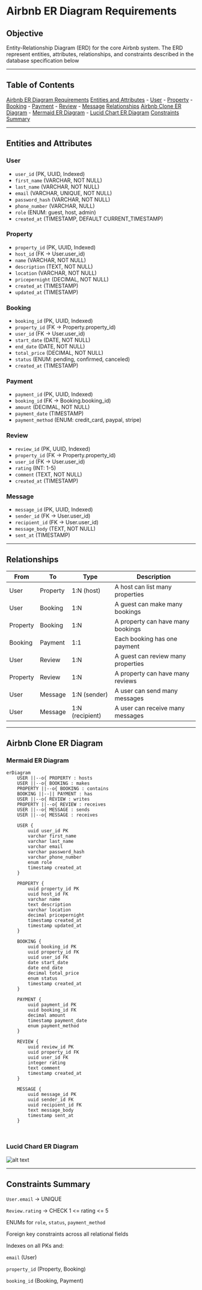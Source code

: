 # Airbnb ER Diagram Requirements

## Objective

Entity-Relationship Diagram (ERD) for the core Airbnb system. The ERD represent
entities, attributes, relationships, and constraints described in the database
specification below

---

## Table of Contents

[Airbnb ER Diagram Requirements](#airbnb-er-diagram-requirements)
[Entities and Attributes](#entities-and-attributes)
    - [User](#user)
    - [Property](#property)
    - [Booking](#booking)
    - [Payment](#payment)
    - [Review](#review)
    - [Message](#message)
[Relationships](#relationships)
[Airbnb Clone ER Diagram](#airbnb-clone-er-diagram)
    - [Mermaid ER Diagram](#mermaid-er-diagram)
    - [Lucid Chart ER Diagram](#lucid-chard-er-diagram)
[Constraints Summary](#constraints-summary)

---

## Entities and Attributes

### User

- `user_id` (PK, UUID, Indexed)
- `first_name` (VARCHAR, NOT NULL)
- `last_name` (VARCHAR, NOT NULL)
- `email` (VARCHAR, UNIQUE, NOT NULL)
- `password_hash` (VARCHAR, NOT NULL)
- `phone_number` (VARCHAR, NULL)
- `role` (ENUM: guest, host, admin)
- `created_at` (TIMESTAMP, DEFAULT CURRENT_TIMESTAMP)

### Property

- `property_id` (PK, UUID, Indexed)
- `host_id` (FK → User.user_id)
- `name` (VARCHAR, NOT NULL)
- `description` (TEXT, NOT NULL)
- `location` (VARCHAR, NOT NULL)
- `pricepernight` (DECIMAL, NOT NULL)
- `created_at` (TIMESTAMP)
- `updated_at` (TIMESTAMP)

### Booking

- `booking_id` (PK, UUID, Indexed)
- `property_id` (FK → Property.property_id)
- `user_id` (FK → User.user_id)
- `start_date` (DATE, NOT NULL)
- `end_date` (DATE, NOT NULL)
- `total_price` (DECIMAL, NOT NULL)
- `status` (ENUM: pending, confirmed, canceled)
- `created_at` (TIMESTAMP)

### Payment

- `payment_id` (PK, UUID, Indexed)
- `booking_id` (FK → Booking.booking_id)
- `amount` (DECIMAL, NOT NULL)
- `payment_date` (TIMESTAMP)
- `payment_method` (ENUM: credit_card, paypal, stripe)

### Review

- `review_id` (PK, UUID, Indexed)
- `property_id` (FK → Property.property_id)
- `user_id` (FK → User.user_id)
- `rating` (INT: 1-5)
- `comment` (TEXT, NOT NULL)
- `created_at` (TIMESTAMP)

### Message

- `message_id` (PK, UUID, Indexed)
- `sender_id` (FK → User.user_id)
- `recipient_id` (FK → User.user_id)
- `message_body` (TEXT, NOT NULL)
- `sent_at` (TIMESTAMP)

---

## Relationships

| From     | To       | Type            | Description                        |
| -------- | -------- | --------------- | ---------------------------------- |
| User     | Property | 1:N (host)      | A host can list many properties    |
| User     | Booking  | 1:N             | A guest can make many bookings     |
| Property | Booking  | 1:N             | A property can have many bookings  |
| Booking  | Payment  | 1:1             | Each booking has one payment       |
| User     | Review   | 1:N             | A guest can review many properties |
| Property | Review   | 1:N             | A property can have many reviews   |
| User     | Message  | 1:N (sender)    | A user can send many messages      |
| User     | Message  | 1:N (recipient) | A user can receive many messages   |

---

## Airbnb Clone ER Diagram

### Mermaid ER Diagram

```mermaid
erDiagram
    USER ||--o{ PROPERTY : hosts
    USER ||--o{ BOOKING : makes
    PROPERTY ||--o{ BOOKING : contains
    BOOKING ||--|| PAYMENT : has
    USER ||--o{ REVIEW : writes
    PROPERTY ||--o{ REVIEW : receives
    USER ||--o{ MESSAGE : sends
    USER ||--o{ MESSAGE : receives
    
    USER {
        uuid user_id PK
        varchar first_name
        varchar last_name
        varchar email
        varchar password_hash
        varchar phone_number
        enum role
        timestamp created_at
    }

    PROPERTY {
        uuid property_id PK
        uuid host_id FK
        varchar name
        text description
        varchar location
        decimal pricepernight
        timestamp created_at
        timestamp updated_at
    }

    BOOKING {
        uuid booking_id PK
        uuid property_id FK
        uuid user_id FK
        date start_date
        date end_date
        decimal total_price
        enum status
        timestamp created_at
    }

    PAYMENT {
        uuid payment_id PK
        uuid booking_id FK
        decimal amount
        timestamp payment_date
        enum payment_method
    }

    REVIEW {
        uuid review_id PK
        uuid property_id FK
        uuid user_id FK
        integer rating
        text comment
        timestamp created_at
    }

    MESSAGE {
        uuid message_id PK
        uuid sender_id FK
        uuid recipient_id FK
        text message_body
        timestamp sent_at
    }

    
```

### Lucid Chard ER Diagram

![alt text](https://lucid.app/publicSegments/view/d54c101c-eb3a-47fc-8b3f-e462a8da85c0/image.jpeg)

---

## Constraints Summary

`User.email` → UNIQUE

`Review.rating` → CHECK 1 <= rating <= 5

ENUMs for `role`, `status`, `payment_method`

Foreign key constraints across all relational fields

Indexes on all PKs and:

`email` (User)

`property_id` (Property, Booking)

`booking_id` (Booking, Payment)
